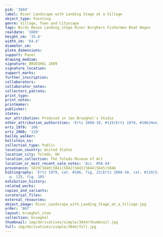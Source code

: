 ```yaml
---
pid: '3844'
label: River Landscape with Landing Stage at a Village
object_type: Painting
genre: Village, Town and Cityscape
tags: Birds House Landing_stage River Burghers Fishermen Boat Wagon
realdate: '1609'
height_cm: '35.6'
width_cm: '64.4'
diameter_cm: 
plate_dimensions: 
support: Panel
drawing_medium: 
signature: BRUEGHEL 1609
signature_location: 
support_marks: 
further_inscription: 
collaborators: 
collaborator_notes: 
collectors_patrons: 
print_type: 
print_notes: 
printmaker: 
publisher: 
states: 
our_attribution: Produced in Jan Brueghel's Studio
other_attribution_authorities: 'Ertz 2008-10, #119|Ertz 1979, #106|Honig database'
ertz_1979: '106'
ertz_2008: '119'
bailey_walker: 
hollstein_no: 
collection_type: Public
location_country: United States
location_city: Toledo, OH
location_collection: The Toledo Museum of Art
location_or_most_recent_sale_notes: 'Acc. #58.44'
provenance: 5839|5840|5841|5842|5843|5844|5845|5846
bibliography: 'Ertz 1979, cat. #106, fig. 23|Ertz 2008-10, cat. #119|Silver 2011,
  p. 125, fig. 105'
exhibition_history: 
related_works: 
copies_and_variants: 
curatorial_files: 
external_resources: 
object_image: River_Landscape_with_Landing_Stage_at_a_Village.jpg
order: '867'
layout: brueghel_item
collection: brueghel
thumbnail: img/derivatives/simple/3844/thumbnail.jpg
full: img/derivatives/simple/3844/full.jpg
---
```

